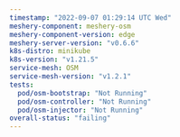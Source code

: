 ```yaml
---
timestamp: "2022-09-07 01:29:14 UTC Wed"
meshery-component: meshery-osm
meshery-component-version: edge
meshery-server-version: "v0.6.6"
k8s-distro: minikube
k8s-version: "v1.21.5"
service-mesh: OSM
service-mesh-version: "v1.2.1"
tests:
  pod/osm-bootstrap: "Not Running"
  pod/osm-controller: "Not Running"
  pod/osm-injector: "Not Running"
overall-status: "failing"
---
```

